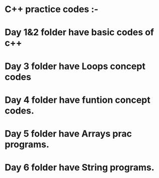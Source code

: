 # C++ practice codes :-
# Day 1&2 folder have basic codes of c++
# Day 3 folder have Loops concept codes
# Day 4 folder have funtion concept codes.
# Day 5 folder have Arrays prac programs.
# Day 6 folder have String programs.